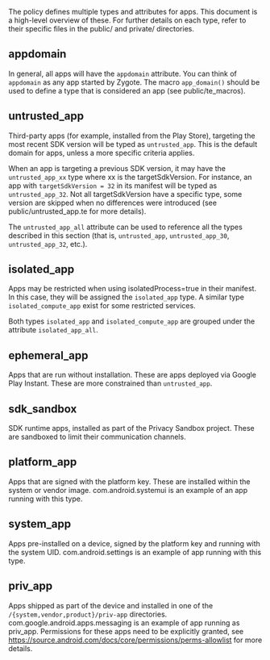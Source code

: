The policy defines multiple types and attributes for apps. This document is a
high-level overview of these. For further details on each type, refer to their
specific files in the public/ and private/ directories.

## appdomain
In general, all apps will have the `appdomain` attribute. You can think of
`appdomain` as any app started by Zygote. The macro `app_domain()` should be
used to define a type that is considered an app (see public/te_macros).

## untrusted_app
Third-party apps (for example, installed from the Play Store), targeting the
most recent SDK version will be typed as `untrusted_app`. This is the default
domain for apps, unless a more specific criteria applies.

When an app is targeting a previous SDK version, it may have the
`untrusted_app_xx` type where xx is the targetSdkVersion. For instance, an app
with `targetSdkVersion = 32` in its manifest will be typed as `untrusted_app_32`.
Not all targetSdkVersion have a specific type, some version are skipped when no
differences were introduced (see public/untrusted_app.te for more details).

The `untrusted_app_all` attribute can be used to reference all the types
described in this section (that is, `untrusted_app`, `untrusted_app_30`,
`untrusted_app_32`, etc.).

## isolated_app
Apps may be restricted when using isolatedProcess=true in their manifest. In
this case, they will be assigned the `isolated_app` type. A similar type
`isolated_compute_app` exist for some restricted services.

Both types `isolated_app` and `isolated_compute_app` are grouped under the
attribute `isolated_app_all`.

## ephemeral_app
Apps that are run without installation. These are apps deployed via Google
Play Instant. These are more constrained than `untrusted_app`.

## sdk_sandbox
SDK runtime apps, installed as part of the Privacy Sandbox project. These are
sandboxed to limit their communication channels.

## platform_app
Apps that are signed with the platform key. These are installed within the
system or vendor image. com.android.systemui is an example of an app running
with this type.

## system_app
Apps pre-installed on a device, signed by the platform key and running with the
system UID. com.android.settings is an example of app running with this type.

## priv_app
Apps shipped as part of the device and installed in one of the
`/{system,vendor,product}/priv-app` directories.
com.google.android.apps.messaging is an example of app running as priv_app.
Permissions for these apps need to be explicitly granted, see
https://source.android.com/docs/core/permissions/perms-allowlist for more
details.

